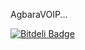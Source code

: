 AgbaraVOIP...


[![Bitdeli Badge](https://d2weczhvl823v0.cloudfront.net/seun104/agbaravoip/trend.png)](https://bitdeli.com/free "Bitdeli Badge")

